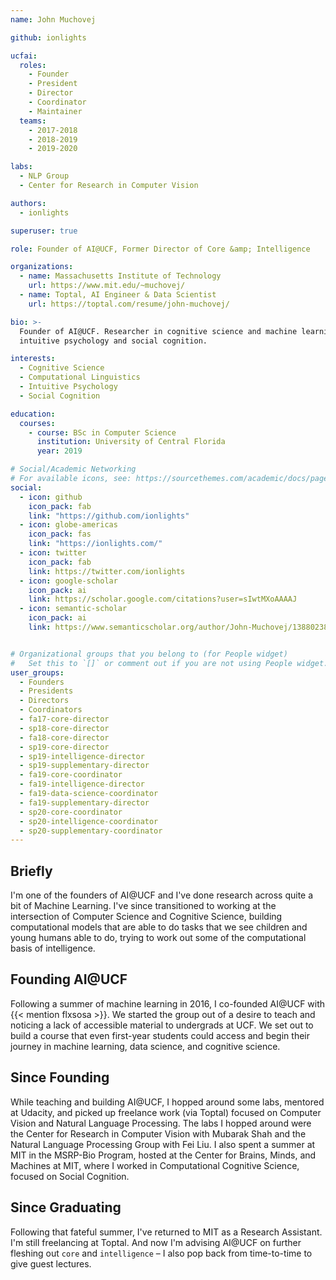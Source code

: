 ```yaml
---
name: John Muchovej

github: ionlights

ucfai:
  roles:
    - Founder
    - President
    - Director
    - Coordinator
    - Maintainer
  teams:
    - 2017-2018
    - 2018-2019
    - 2019-2020

labs:
  - NLP Group
  - Center for Research in Computer Vision

authors:
  - ionlights

superuser: true

role: Founder of AI@UCF, Former Director of Core &amp; Intelligence

organizations:
  - name: Massachusetts Institute of Technology
    url: https://www.mit.edu/~muchovej/
  - name: Toptal, AI Engineer & Data Scientist
    url: https://toptal.com/resume/john-muchovej/

bio: >-
  Founder of AI@UCF. Researcher in cognitive science and machine learning. Focusing on
  intuitive psychology and social cognition.

interests:
  - Cognitive Science
  - Computational Linguistics
  - Intuitive Psychology
  - Social Cognition

education:
  courses:
    - course: BSc in Computer Science
      institution: University of Central Florida
      year: 2019

# Social/Academic Networking
# For available icons, see: https://sourcethemes.com/academic/docs/page-builder/#icons
social:
  - icon: github
    icon_pack: fab
    link: "https://github.com/ionlights"
  - icon: globe-americas
    icon_pack: fas
    link: "https://ionlights.com/"
  - icon: twitter
    icon_pack: fab
    link: https://twitter.com/ionlights
  - icon: google-scholar
    icon_pack: ai
    link: https://scholar.google.com/citations?user=sIwtMXoAAAAJ
  - icon: semantic-scholar
    icon_pack: ai
    link: https://www.semanticscholar.org/author/John-Muchovej/1388023893


# Organizational groups that you belong to (for People widget)
#   Set this to `[]` or comment out if you are not using People widget.
user_groups:
  - Founders
  - Presidents
  - Directors
  - Coordinators
  - fa17-core-director
  - sp18-core-director
  - fa18-core-director
  - sp19-core-director
  - sp19-intelligence-director
  - sp19-supplementary-director
  - fa19-core-coordinator
  - fa19-intelligence-director
  - fa19-data-science-coordinator
  - fa19-supplementary-director
  - sp20-core-coordinator
  - sp20-intelligence-coordinator
  - sp20-supplementary-coordinator
---
```


## Briefly

I'm one of the founders of AI@UCF and I've done research across quite a bit of Machine
Learning. I've since transitioned to working at the intersection of Computer Science
and Cognitive Science, building computational models that are able to do tasks that we
see children and young humans able to do, trying to work out some of the computational
basis of intelligence.

## Founding AI@UCF

Following a summer of machine learning in 2016, I co-founded AI@UCF with
{{< mention flxsosa >}}. We started the group out of a desire to teach and noticing a
lack of accessible material to undergrads at UCF. We set out to build a course that even
first-year students could access and begin their journey in machine learning, data
science, and cognitive science.

## Since Founding

While teaching and building AI@UCF, I hopped around some labs, mentored at Udacity, and
picked up freelance work (via Toptal) focused on Computer Vision and Natural Language
Processing. The labs I hopped around were the Center for Research in Computer Vision
with Mubarak Shah and the Natural Language Processing Group with Fei Liu. I also spent a
summer at MIT in the MSRP-Bio Program, hosted at the Center for Brains, Minds, and
Machines at MIT, where I worked in Computational Cognitive Science, focused on Social
Cognition.

## Since Graduating

Following that fateful summer, I've returned to MIT as a Research Assistant. I'm still
freelancing at Toptal. And now I'm advising AI@UCF on further fleshing out `core` and
`intelligence` &ndash; I also pop back from time-to-time to give guest lectures.